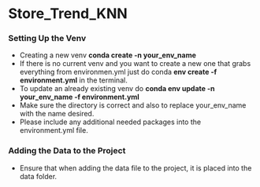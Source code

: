 # Store_Trend_KNN

### Setting Up the Venv
- Creating a new venv __conda create -n your_env_name__
- If there is no current venv and you want to create a new one that grabs everything from environmen.yml just do conda __env create -f environment.yml__ in the terminal.
- To update an already existing venv do __conda env update -n your_env_name -f environment.yml__
- Make sure the directory is correct and also to replace your_env_name with the name desired.
- Please include any additional needed packages into the environment.yml file.

### Adding the Data to the Project
- Ensure that when adding the data file to the project, it is placed into the data folder.

